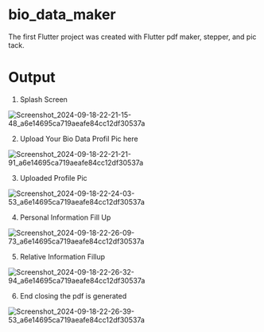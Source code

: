 # bio_data_maker

The first Flutter project was created with Flutter pdf maker, stepper, and pic tack.

# Output

1) Splash Screen

![Screenshot_2024-09-18-22-21-15-48_a6e14695ca719aeafe84cc12df30537a](https://github.com/user-attachments/assets/c1c2116a-61cd-44f6-a63d-6c8242d28901)

2) Upload Your Bio Data Profil Pic here

![Screenshot_2024-09-18-22-21-21-91_a6e14695ca719aeafe84cc12df30537a](https://github.com/user-attachments/assets/f92e7914-b43c-47a1-be80-855c0b4aef39)

3) Uploaded Profile Pic

![Screenshot_2024-09-18-22-24-03-53_a6e14695ca719aeafe84cc12df30537a](https://github.com/user-attachments/assets/c875fa51-12f9-4a41-af5e-65f4255be8d7)

4) Personal Information Fill Up

![Screenshot_2024-09-18-22-26-09-73_a6e14695ca719aeafe84cc12df30537a](https://github.com/user-attachments/assets/ba40e395-c871-4422-9a2e-9dbb3283de54)

5) Relative Information Fillup

![Screenshot_2024-09-18-22-26-32-94_a6e14695ca719aeafe84cc12df30537a](https://github.com/user-attachments/assets/e243a231-b59a-4058-bf38-7cebe9eddfdd)

6) End closing the pdf is generated

![Screenshot_2024-09-18-22-26-39-53_a6e14695ca719aeafe84cc12df30537a](https://github.com/user-attachments/assets/28dc6009-2bec-4d68-9d6a-ae8ae0c787bc)

